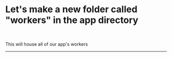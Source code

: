 # Let's make a new folder called "workers" in the app directory

<br>

This will house all of our app's workers

---

